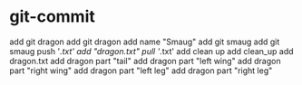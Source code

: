 # git-commit
add git dragon
add git dragon
add name "Smaug"
add git smaug
add git smaug
push '*.txt'
add "dragon.txt"
pull '*.txt'
add clean up
add clean_up
add dragon.txt
add dragon part "tail"
add dragon part "left wing"
add dragon part "right wing"
add dragon part "left leg"
add dragon part "right leg"

